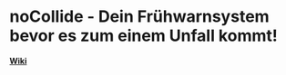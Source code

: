 # noCollide - Dein Frühwarnsystem bevor es zum einem Unfall kommt!

[**Wiki**](https://gitlab.beuth-hochschule.de/autonomes-fahren-und-intelligente-sensoren/2020-wintersemester/acc/-/wikis/home)
